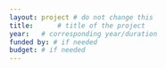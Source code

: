 ```yaml
---
layout: project # do not change this
title: 		# title of the project
year: 	# corresponding year/duration
funded by: # if needed
budget: # if needed
---
```




